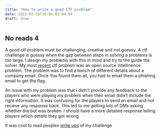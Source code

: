 ```yaml
---
title: "How to write a good CTF problem"
date: 2022-03-15T16:04:03-04:00
draft: true
---
```


## No reads 4


A good ctf problem must be challenging, creative and not guessy. A ctf challenge is guessy when the gap between steps in solving a problems is too large. I design my problems with this in mind and try to the guide the solver. My most [recent](https://github.com/utisss/UTCTF-22/tree/master/misc1/osint-full) ctf problem was an open source intellinence problem. The problem was to find a bunch of different details about a company email. Once You found them all, you had to email them a phishing email to get the flag. 

An issue with my problem was that I didn't provide any feedback to the players who were playing my problem when their email didn't include the right information. It was confusing for the players to send an email and not recieve any response back. This led to me getting lots of DMs asking whether the bot was broken. I should have a more detailed response telling players which details they got wrong.

It was cool to read peoples [write ups](https://github.com/LambdaMamba/CTFwriteups/tree/main/UTCTF_2022/cryptography/scrambled) of my challenge 